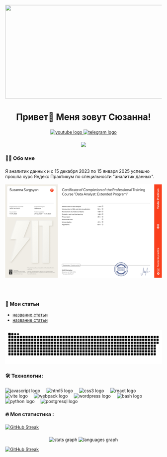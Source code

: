 <br clear="both">

<div align="center">
  <img height="300" width="600" src="https://user-images.githubusercontent.com/74038190/225813708-98b745f2-7d22-48cf-9150-083f1b00d6c9.gif"  />
</div>

###

<h1 align="center">Привет👋 Меня зовут Сюзанна!</h1>

###

<div align="center">
  <a href="https://www.instagram.com/_ddyydey_/" target="_blank">
    <img src="https://img.shields.io/badge/Instagram-E4405F?style=for-the-badge&logo=instagram&logoColor=white" height="25" alt="youtube logo"  />
  </a>
  <a href="https://t.me/suza_s" target="_blank">
    <img src="https://img.shields.io/static/v1?message=Telegram&logo=telegram&label=&color=2CA5E0&logoColor=white&labelColor=&style=for-the-badge" height="25" alt="telegram logo"  />
  </a>
</div>

###
<!-- Почему-то не работает счетчик, разберемся позже -->
<div align="center">
  <img src="https://visitor-badge.laobi.icu/badge?page_id=YuryChet.yurychet&"  />
</div>

###

<h3 align="left">👩‍💻  Обо мне</h3>

###


<p align="left">Я аналитик данных и с 15 декабря 2023 по 15 января 2025 успешно прошла курс Яндекс Практикум по специльности "аналитик данных".
<br>
  <br>

  <img src="https://github.com/SuzannaSar/SuzannaSar/blob/main/attachments/%D0%A1ertificate_ENG_%D0%A1%D0%B0%D1%80%D0%B3%D1%81%D1%8F%D0%BD_2025-7412-022_page-0001.jpg?raw=true" alt="Yandex courses">
</p>

<br><br>
  
 <!-- <br><br>- 📊 Работаю аналитиком в компании <a href="https://infoprofile.ru/">InfoProfile</a> с 2024 года.<br>- 💼 До этого, с 2022 года, занимал позицию специалиста по работе в социальных сетях в той же компании, где выполнял различные задачи, связанные с анализом данных.<br>- 🎲 С 2022 года параллельно работаю в геймблинг-индустрии на позиции media-buyer, сосредотачивая внимание на продуктовой аналитике и оптимизации кампаний.<br>- 🎓 Имею высшее медицинское образование и прошел ординатуру в период с 2014 по 2022 год.</p>



###
<!-- Добавим статьи позже -->
<h3 align="left">📕 Мои статьи</h3>

- [название статьи](https://www.google.com/)
- [название статьи](https://www.google.com/)

###

<!-- ДОБАВИТЬ БЛОК(тут были видосы)!!! -->

###

<p align="center">
 <img width="600" src="assets/github-snake.svg" alt="snake"/>
</p>

###

<h3 align="left">🛠 Технологии:</h3>

###

<div align="left">
  <img src="https://cdn.jsdelivr.net/gh/devicons/devicon/icons/javascript/javascript-original.svg" height="40" alt="javascript logo"  />
  <img width="12" />
  <img src="https://cdn.jsdelivr.net/gh/devicons/devicon/icons/html5/html5-original.svg" height="40" alt="html5 logo"  />
  <img width="12" />
  <img src="https://cdn.jsdelivr.net/gh/devicons/devicon/icons/css3/css3-original.svg" height="40" alt="css3 logo"  />
  <img width="12" />
  <img src="https://cdn.jsdelivr.net/gh/devicons/devicon/icons/react/react-original.svg" height="40" alt="react logo"  />
  <img width="12" />
  <img src="https://skillicons.dev/icons?i=vite" height="40" alt="vite logo"  />
  <img width="12" />
  <img src="https://cdn.simpleicons.org/webpack/8DD6F9" height="40" alt="webpack logo"  />
  <img width="12" />
  <img src="https://skillicons.dev/icons?i=wordpress" height="40" alt="wordpress logo"  />
  <img width="12" />
  <img src="https://cdn.simpleicons.org/gnubash/4EAA25" height="40" alt="bash logo"  />
  <img width="12" />
  <img src="https://skillicons.dev/icons?i=py" height="40" alt="python logo"  />
  <img width="12" />
  <img src="https://skillicons.dev/icons?i=postgres" height="40" alt="postgresql logo"  />
</div>

###

<h3 align="left">🔥   Моя статистика :</h3>

###

[![GitHub Streak](https://streak-stats.demolab.com?user=SuzannaSar&theme=dark)](https://git.io/streak-stats)

###

<div align="center">
  <img src="https://github-readme-stats.vercel.app/api?username=SuzannaSar&hide_title=false&hide_rank=false&show_icons=true&include_all_commits=true&count_private=true&disable_animations=false&theme=dracula&locale=en&hide_border=false&order=1" height="150" alt="stats graph"  />
  <img src="https://github-readme-stats.vercel.app/api/top-langs?username=SuzannaSar&locale=en&hide_title=false&layout=compact&card_width=320&langs_count=5&theme=dracula&hide_border=false&order=2" height="150" alt="languages graph"  />
</div>


<a href="https://git.io/streak-stats"><img src="https://streak-stats.demolab.com?user=SuzannaSar&theme=dark" alt="GitHub Streak" /></a>
###
